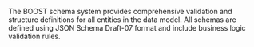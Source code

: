The BOOST schema system provides comprehensive validation and structure definitions for all entities in the data model. All schemas are defined using JSON Schema Draft-07 format and include business logic validation rules.